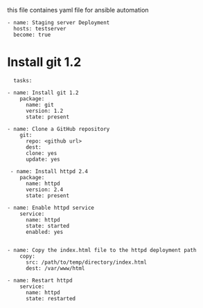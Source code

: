 this file containes yaml file for ansible automation 

    - name: Staging server Deployment
      hosts: testserver
      become: true
  # Install git 1.2
    
      tasks:
      
    - name: Install git 1.2
        package:
          name: git
          version: 1.2
          state: present
          
    - name: Clone a GitHub repository
        git:
          repo: <github url>
          dest: 
          clone: yes
          update: yes
          
     - name: Install httpd 2.4
        package:
          name: httpd
          version: 2.4
          state: present
  
    - name: Enable httpd service
        service:
          name: httpd
          state: started
          enabled: yes
  
      
    - name: Copy the index.html file to the httpd deployment path
        copy:
          src: /path/to/temp/directory/index.html
          dest: /var/www/html
  
    - name: Restart httpd
        service:
          name: httpd
          state: restarted
